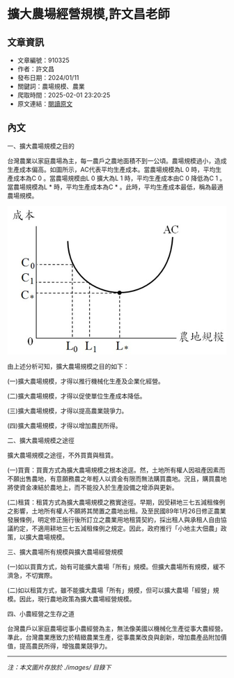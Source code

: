 # 擴大農場經營規模,許文昌老師

## 文章資訊
- 文章編號：910325
- 作者：許文昌
- 發布日期：2024/01/11
- 關鍵詞：農場規模、農業
- 爬取時間：2025-02-01 23:20:25
- 原文連結：[閱讀原文](https://real-estate.get.com.tw/Columns/detail.aspx?no=910325)

## 內文


一、擴大農場規模之目的


台灣農業以家庭農場為主，每一農戶之農地面積不到一公頃。農場規模過小，造成生產成本偏高。如圖所示，AC代表平均生產成本。當農場規模為L
0
時，平均生產成本為C
0
。當農場規模由L
0
擴大為L
1
時，平均生產成本由C
0
降低為C
1
。當農場規模為L
*
時，平均生產成本為C
*
。此時，平均生產成本最低，稱為最適農場規模。



![圖片](./images/910325_f6104911740633afc6c84ac100741ec3.jpg)



由上述分析可知，擴大農場規模之目的如下：


(一)擴大農場規模，才得以推行機械化生產及企業化經營。


(二)擴大農場規模，才得以促使單位生產成本降低。


(三)擴大農場規模，才得以提高農業競爭力。


(四)擴大農場規模，才得以增加農民所得。


二、擴大農場規模之途徑


擴大農場規模之途徑，不外買賣與租賃。


(一)買賣：買賣方式為擴大農場規模之根本途逕。然，土地所有權人因祖產因素而不願出售農地，有意願務農之年輕人以資金有限而無法購買農地。況且，購買農地將使資金凍結於農地上，而不能投入於生產設備之增添與更新。


(二)租賃：租賃方式為擴大農場規模之務實途徑。早期，因受耕地三七五減租條例之影響，土地所有權人不願將其閒置之農地出租。及至民國89年1月26日修正農業發展條例，明定修正施行後所訂立之農業用地租賃契約，採出租人與承租人自由協議約定，不適用耕地三七五減租條例之規定。因此，政府推行「小地主大佃農」政策，以擴大農場規模。


三、擴大農場所有規模與擴大農場經營規模


(一)如以買賣方式，始有可能擴大農場「所有」規模。但擴大農場所有規模，緩不濟急，不切實際。


(二)如以租賃方式，雖不能擴大農場「所有」規模，但可以擴大農場「經營」規模。因此，現行農地政策為擴大農場經營規模。


四、小農經營之生存之道


台灣農戶以家庭農場從事小農經營為主，無法像美國以機械化生產從事大農經營。準此，台灣農業應致力於精緻農業生產，從事農業改良與創新，增加農產品附加價值，提高農民所得，增強農業競爭力。

---
*注：本文圖片存放於 ./images/ 目錄下*
